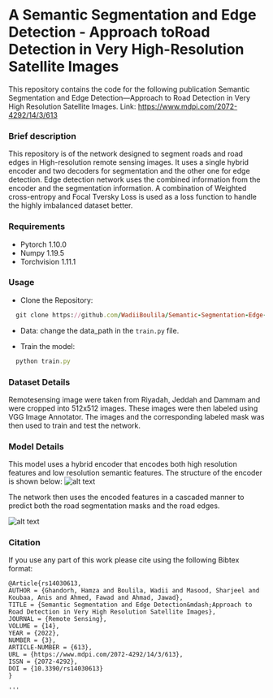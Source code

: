 # A Semantic Segmentation and Edge Detection - Approach toRoad Detection in Very High-Resolution Satellite Images

This repository contains the code for the following publication Semantic Segmentation and Edge Detection—Approach to Road Detection in Very High Resolution Satellite Images.
Link: https://www.mdpi.com/2072-4292/14/3/613

### Brief description
This repository is of the network designed to segment roads and road edges in High-resolution remote sensing images. It uses a single hybrid encoder and two decoders for segmentation and the other one for edge detection. Edge detection network uses the combined information from the encoder and the segmentation information. A combination of Weighted cross-entropy and Focal Tversky Loss is used as a loss function to handle the highly imbalanced dataset better.
### Requirements
* Pytorch 1.10.0
* Numpy 1.19.5
* Torchvision 1.11.1

### Usage
* Clone the Repository:
```ruby
  git clone https://github.com/WadiiBoulila/Semantic-Segmentation-Edge-Detection.git
```
* Data:
change the data_path in the `train.py` file.

* Train the model:
```ruby
  python train.py
```

### Dataset Details
Remotesensing image were taken from Riyadah, Jeddah and Dammam and were cropped into 512x512 images. These images were then labeled using VGG Image Annotator. The images and the corresponding labeled mask was then used to train and test the network.

### Model Details
This model uses a hybrid encoder that encodes both high resolution features and low resolution semantic features. The structure of the encoder is shown below:
![alt text](https://www.mdpi.com/remotesensing/remotesensing-14-00613/article_deploy/html/images/remotesensing-14-00613-g002-550.jpg)

The network then uses the encoded features in a cascaded manner to predict both the road segmentation masks and the road edges.

![alt text](https://www.mdpi.com/remotesensing/remotesensing-14-00613/article_deploy/html/images/remotesensing-14-00613-g001-550.jpg)


### Citation

If you use any part of this work please cite using the following Bibtex format:
```
@Article{rs14030613,
AUTHOR = {Ghandorh, Hamza and Boulila, Wadii and Masood, Sharjeel and Koubaa, Anis and Ahmed, Fawad and Ahmad, Jawad},
TITLE = {Semantic Segmentation and Edge Detection&mdash;Approach to Road Detection in Very High Resolution Satellite Images},
JOURNAL = {Remote Sensing},
VOLUME = {14},
YEAR = {2022},
NUMBER = {3},
ARTICLE-NUMBER = {613},
URL = {https://www.mdpi.com/2072-4292/14/3/613},
ISSN = {2072-4292},
DOI = {10.3390/rs14030613}
}

'''
